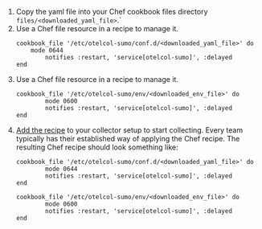 1. Copy the yaml file into your Chef cookbook files directory `files/<downloaded_yaml_file>`.`
2. Use a Chef file resource in a recipe to manage it.
    ```
    cookbook_file '/etc/otelcol-sumo/conf.d/<downloaded_yaml_file>' do
    	mode 0644
            notifies :restart, 'service[otelcol-sumo]', :delayed
    end
    ```
3. Use a Chef file resource in a recipe to manage it.
    ```
    cookbook_file '/etc/otelcol-sumo/env/<downloaded_env_file>' do
            mode 0600
            notifies :restart, 'service[otelcol-sumo]', :delayed
    end
    ```
4. [Add the recipe](https://github.com/SumoLogic/sumologic-otel-collector/blob/main/examples/chef/sumologic-otel-collector/README.md) to your collector setup to start collecting. Every team typically has their established way of applying the Chef recipe. The resulting Chef recipe should look something like:
    ```
    cookbook_file '/etc/otelcol-sumo/conf.d/<downloaded_yaml_file>' do
            mode 0644
            notifies :restart, 'service[otelcol-sumo]', :delayed
    end

    cookbook_file '/etc/otelcol-sumo/env/<downloaded_env_file>' do
            mode 0600
            notifies :restart, 'service[otelcol-sumo]', :delayed
    end
    ```
